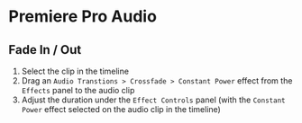 # Premiere Pro Audio

## Fade In / Out

1. Select the clip in the timeline
2. Drag an `Audio Transtions > Crossfade > Constant Power` effect from the `Effects` panel to the audio clip
3. Adjust the duration under the `Effect Controls` panel (with the `Constant Power` effect selected on the audio clip in the timeline)

